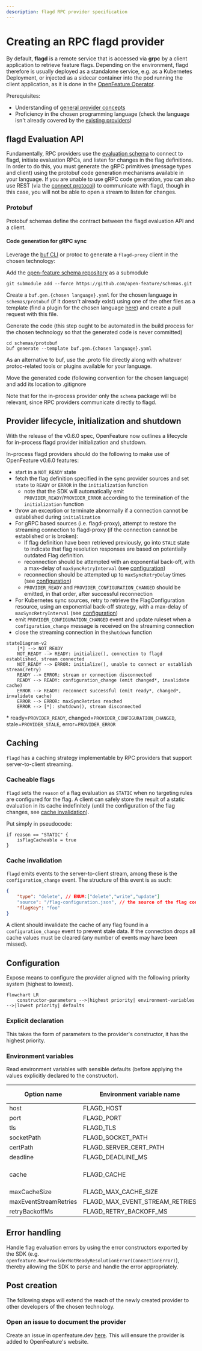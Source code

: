 ```yaml
---
description: flagd RPC provider specification
---
```


# Creating an RPC flagd provider

By default, **flagd** is a remote service that is accessed via **grpc** by a client application to retrieve feature flags.
Depending on the environment, flagd therefore is usually deployed as a standalone service, e.g. as a Kubernetes Deployment,
or injected as a sidecar container into the pod running the client application,
as it is done in the [OpenFeature Operator](https://github.com/open-feature/open-feature-operator).

Prerequisites:

- Understanding of [general provider concepts](https://openfeature.dev/docs/reference/concepts/provider/)
- Proficiency in the chosen programming language (check the language isn't already covered by the [existing providers](../../providers/index.md))

## flagd Evaluation API

Fundamentally, RPC providers use the [evaluation schema](./protos.md#schemav1schemaproto) to connect to flagd, initiate evaluation RPCs, and listen for changes in the flag definitions.
In order to do this, you must generate the gRPC primitives (message types and client) using the protobuf code generation mechanisms available in your language.
If you are unable to use gRPC code generation, you can also use REST (via the [connect protocol](https://buf.build/blog/connect-a-better-grpc)) to communicate with flagd, though in this case, you will not be able to open a stream to listen for changes.

### Protobuf

Protobuf schemas define the contract between the flagd evaluation API and a client.

#### Code generation for gRPC sync

Leverage the [buf CLI](https://docs.buf.build/installation) or protoc to generate a `flagd-proxy` client in the chosen technology:

Add the [open-feature schema repository](https://github.com/open-feature/schemas) as a submodule

```shell
git submodule add --force https://github.com/open-feature/schemas.git
```

Create a `buf.gen.{chosen language}.yaml` for the chosen language in `schemas/protobuf` (if it doesn't already exist) using one of the other files as a template (find a plugin for the chosen language [here](https://buf.build/protocolbuffers/plugins)) and create a pull request with this file.

Generate the code (this step ought to be automated in the build process for the chosen technology so that the generated code is never committed)

```shell
cd schemas/protobuf
buf generate --template buf.gen.{chosen language}.yaml
```

As an alternative to buf, use the .proto file directly along with whatever protoc-related tools or plugins available for your language.

Move the generated code (following convention for the chosen language) and add its location to .gitignore

Note that for the in-process provider only the `schema` package will be relevant, since RPC providers communicate directly to flagd.

## Provider lifecycle, initialization and shutdown

With the release of the v0.6.0 spec, OpenFeature now outlines a lifecycle for in-process flagd provider initialization and shutdown.

In-process flagd providers should do the following to make use of OpenFeature v0.6.0 features:

- start in a `NOT_READY` state
- fetch the flag definition specified in the sync provider sources and set `state` to `READY` or `ERROR` in the `initialization` function
  - note that the SDK will automatically emit `PROVIDER_READY`/`PROVIDER_ERROR` according to the termination of the `initialization` function
- throw an exception or terminate abnormally if a connection cannot be established during `initialization`
- For gRPC based sources (i.e. flagd-proxy), attempt to restore the streaming connection to flagd-proxy (if the connection cannot be established or is broken):
  - If flag definition have been retrieved previously, go into `STALE` state to indicate that flag resolution responses are based on potentially outdated Flag definition.
  - reconnection should be attempted with an exponential back-off, with a max-delay of `maxSyncRetryInterval` (see [configuration](#configuration))
  - reconnection should be attempted up to `maxSyncRetryDelay` times (see [configuration](#configuration))
  - `PROVIDER_READY` and `PROVIDER_CONFIGURATION_CHANGED` should be emitted, in that order, after successful reconnection
- For Kubernetes sync sources, retry to retrieve the FlagConfiguration resource, using an exponential back-off strategy, with a max-delay of `maxSyncRetryInterval` (see [configuration](#configuration))
- emit `PROVIDER_CONFIGURATION_CHANGED` event and update ruleset when a `configuration_change` message is received on the streaming connection
- close the streaming connection in the`shutdown` function

```mermaid
stateDiagram-v2
    [*] --> NOT_READY
    NOT_READY --> READY: initialize(), connection to flagd established, stream connected
    NOT_READY --> ERROR: initialize(), unable to connect or establish stream(retry)
    READY --> ERROR: stream or connection disconnected
    READY --> READY: configuration_change (emit changed*, invalidate cache)
    ERROR --> READY: reconnect successful (emit ready*, changed*, invalidate cache)
    ERROR --> ERROR: maxSyncRetries reached
    ERROR --> [*]: shutdown(), stream disconnected
```

\* ready=`PROVIDER_READY`, changed=`PROVIDER_CONFIGURATION_CHANGED`, stale=`PROVIDER_STALE`, error=`PROVIDER_ERROR`

## Caching

`flagd` has a caching strategy implementable by RPC providers that support server-to-client streaming.

### Cacheable flags

`flagd` sets the `reason` of a flag evaluation as `STATIC` when no targeting rules are configured for the flag.
A client can safely store the result of a static evaluation in its cache indefinitely (until the configuration of the flag changes, see [cache invalidation](#cache-invalidation)).

Put simply in pseudocode:

```pseudo
if reason == "STATIC" {
    isFlagCacheable = true
}
```

### Cache invalidation

`flagd` emits events to the server-to-client stream, among these is the `configuration_change` event.
The structure of this event is as such:

```json
{
    "type": "delete", // ENUM:["delete","write","update"]
    "source": "/flag-configuration.json", // the source of the flag configuration
    "flagKey": "foo"
}
```

A client should invalidate the cache of any flag found in a `configuration_change` event to prevent stale data.
If the connection drops all cache values must be cleared (any number of events may have been missed).

## Configuration

Expose means to configure the provider aligned with the following priority system (highest to lowest).

```mermaid
flowchart LR
    constructor-parameters -->|highest priority| environment-variables -->|lowest priority| defaults
```

### Explicit declaration

This takes the form of parameters to the provider's constructor, it has the highest priority.

### Environment variables

Read environment variables with sensible defaults (before applying the values explicitly declared to the constructor).

| Option name           | Environment variable name      | Type & Values          | Default   |
|-----------------------|--------------------------------|------------------------|-----------|
| host                  | FLAGD_HOST                     | String                 | localhost |
| port                  | FLAGD_PORT                     | int                    | 8013      |
| tls                   | FLAGD_TLS                      | boolean                | false     |
| socketPath            | FLAGD_SOCKET_PATH              | String                 | null      |
| certPath              | FLAGD_SERVER_CERT_PATH         | String                 | null      |
| deadline              | FLAGD_DEADLINE_MS              | int                    | 500       |
| cache                 | FLAGD_CACHE                    | String - lru, disabled | lru       |
| maxCacheSize          | FLAGD_MAX_CACHE_SIZE           | int                    | 1000      |
| maxEventStreamRetries | FLAGD_MAX_EVENT_STREAM_RETRIES | int                    | 5         |
| retryBackoffMs        | FLAGD_RETRY_BACKOFF_MS         | int                    | 1000      |

## Error handling

Handle flag evaluation errors by using the error constructors exported by the SDK (e.g. `openfeature.NewProviderNotReadyResolutionError(ConnectionError)`), thereby allowing the SDK to parse and handle the error appropriately.

## Post creation

The following steps will extend the reach of the newly created provider to other developers of the chosen technology.

### Open an issue to document the provider

Create an issue in openfeature.dev [here](https://github.com/open-feature/openfeature.dev/issues/new?assignees=&labels=provider&template=document-provider.yaml&title=%5BProvider%5D%3A+).
This will ensure the provider is added to OpenFeature's website.
